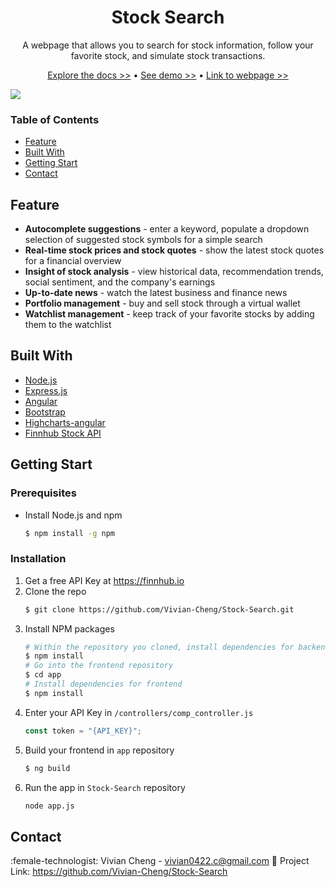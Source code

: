 <h1 style="text-align: center;">Stock Search</h1>
<p style="text-align: center;">
 A webpage that allows you to search for stock information, follow your favorite stock, and simulate stock transactions.   
</p>
<p style="text-align: center;">
   <a href="https://github.com/Vivian-Cheng/Stock-Search">Explore the docs >></a> • 
    <a href="">See demo >></a> •
    <a href="http://csci571nodejs-env.eba-sx8smmpb.us-west-1.elasticbeanstalk.com/">Link to webpage >></a>
</p>

![](/image/cover.gif)

### Table of Contents
* [Feature](#Feature)
* [Built With](#Built-With)
* [Getting Start](#Getting-Start)
* [Contact](#Contact)

## Feature
* **Autocomplete suggestions** - enter a keyword, populate a dropdown selection of suggested stock symbols for a simple search
* **Real-time stock prices and stock quotes** - show the latest stock quotes for a financial overview
* **Insight of stock analysis** - view historical data, recommendation trends, social sentiment, and the company's earnings
* **Up-to-date news** - watch the latest business and finance news
* **Portfolio management** - buy and sell stock through a virtual wallet
* **Watchlist management** - keep track of your favorite stocks by adding them to the watchlist

## Built With
- [Node.js](https://nodejs.org/en/)
- [Express.js](https://expressjs.com)
- [Angular](https://angular.io)
- [Bootstrap](https://getbootstrap.com/)
- [Highcharts-angular](https://www.npmjs.com/package/highcharts-angular)
- [Finnhub Stock API](https://finnhub.io)

## Getting Start

### Prerequisites
* Install Node.js and npm
    ```sh
    $ npm install -g npm
    ```
### Installation
1. Get a free API Key at https://finnhub.io
2. Clone the repo
    ```sh
    $ git clone https://github.com/Vivian-Cheng/Stock-Search.git
    ```
3. Install NPM packages
    ```sh
    # Within the repository you cloned, install dependencies for backend
    $ npm install
    # Go into the frontend repository
    $ cd app
    # Install dependencies for frontend
    $ npm install
    ```
4. Enter your API Key in `/controllers/comp_controller.js`
    ```js
    const token = "{API_KEY}";
    ```
5. Build your frontend in `app` repository
    ```sh
    $ ng build
    ```
6. Run the app in `Stock-Search` repository
    ```sh
    node app.js
    ```
## Contact
:female-technologist: Vivian Cheng - vivian0422.c@gmail.com
:file_folder: Project Link: https://github.com/Vivian-Cheng/Stock-Search

